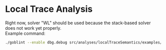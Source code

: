 # Local Trace Analysis
Right now, solver "WL" should be used because the stack-based solver does not work yet properly.\
Example command:
```bash
./goblint --enable dbg.debug src/analyses/localTraceSemantics/examples/example1.c  --set "ana.activated[+]" localTraces --set solver "WL" --set warn_at "early" --set verify false --html >tmp.txt 
```